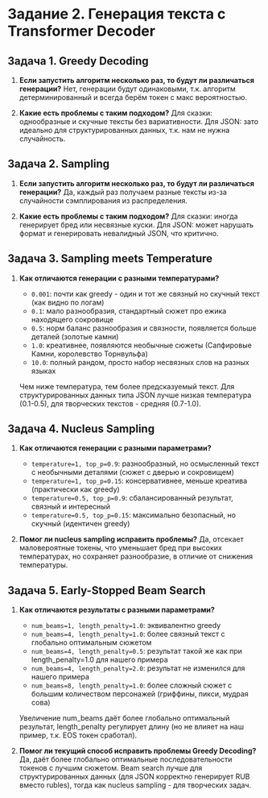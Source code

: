# Задание 2. Генерация текста с Transformer Decoder

## Задача 1. Greedy Decoding

1. **Если запустить алгоритм несколько раз, то будут ли различаться генерации?**
   Нет, генерации будут одинаковыми, т.к. алгоритм детерминированный и всегда берём токен с макс вероятностью.

2. **Какие есть проблемы с таким подходом?**
   Для сказки: однообразные и скучные тексты без вариативности. Для JSON: зато идеально для структурированных данных, т.к. нам не нужна случайность.

## Задача 2. Sampling

1. **Если запустить алгоритм несколько раз, то будут ли различаться генерации?**
   Да, каждый раз получаем разные тексты из-за случайности сэмплирования из распределения.

2. **Какие есть проблемы с таким подходом?**
   Для сказки: иногда генерирует бред или несвязные куски. Для JSON: может нарушать формат и генерировать невалидный JSON, что критично.

## Задача 3. Sampling meets Temperature

1. **Как отличаются генерации с разными температурами?**
   - `0.001`: почти как greedy - один и тот же связный но скучный текст (как видно по логам)
   - `0.1`: мало разнообразия, стандартный сюжет про ежика находящего сокровище
   - `0.5`: норм баланс разнообразия и связности, появляется больше деталей (золотые камни)
   - `1.0`: креативнее, появляются необычные сюжеты (Сапфировые Камни, королевство Торнвульфа)
   - `10.0`: полный рандом, просто набор несвязных слов на разных языках

   Чем ниже температура, тем более предсказуемый текст. Для структурированных данных типа JSON лучше низкая температура (0.1-0.5), для творческих текстов - средняя (0.7-1.0).

## Задача 4. Nucleus Sampling

1. **Как отличаются генерации с разными параметрами?**
   - `temperature=1, top_p=0.9`: разнообразный, но осмысленный текст с необычными деталями (сюжет с дверью и сокровищем)
   - `temperature=1, top_p=0.15`: консервативнее, меньше креатива (практически как greedy)
   - `temperature=0.5, top_p=0.9`: сбалансированный результат, связный и интересный
   - `temperature=0.5, top_p=0.15`: максимально безопасный, но скучный (идентичен greedy)

2. **Помог ли nucleus sampling исправить проблемы?**
   Да, отсекает маловероятные токены, что уменьшает бред при высоких температурах, но сохраняет разнообразие, в отличие от снижения температуры.

## Задача 5. Early-Stopped Beam Search

1. **Как отличаются результаты с разными параметрами?**
   - `num_beams=1, length_penalty=1.0`: эквивалентно greedy
   - `num_beams=4, length_penalty=1.0`: более связный текст с глобально оптимальным сюжетом
   - `num_beams=4, length_penalty=0.5`: результат такой же как при length_penalty=1.0 для нашего примера
   - `num_beams=4, length_penalty=2.0`: результат не изменился для нашего примера
   - `num_beams=8, length_penalty=1.0`: более сложный сюжет с большим количеством персонажей (гриффины, пикси, мудрая сова)

   Увеличение num_beams даёт более глобально оптимальный результат, length_penalty регулирует длину (но не влияет на наш пример, т.к. EOS токен сработал).

2. **Помог ли текущий способ исправить проблемы Greedy Decoding?**
   Да, даёт более глобально оптимальные последовательности токенов с лучшим сюжетом. Beam search лучше для структурированных данных (для JSON корректно генерирует RUB вместо rubles), тогда как nucleus sampling - для творческих задач. 